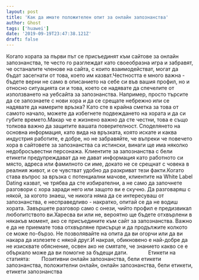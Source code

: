 ```yaml
---
layout: post
title: 'Как да имате положителен опит за онлайн запознанства'
author: Ghost
tags: ['huawei']
date: '2019-09-19T23:47:38.121Z'
draft: false
---
```


Когато хората за първи път се присъединят към сайтове за онлайн запознанства, те често го разглеждат като своеобразна игра и забравят, че останалите членове на сайта, с които взаимодействат, могат да бъдат засегнати от това, което им казват.Честността е много важна - бъдете верни не само в описанието на себе си във вашия профил, но и относно ситуацията си и това, което се надявате да спечелите от използването на уебсайта за запознанства. Например, просто търсите да се запознаете с нови хора и да се срещате небрежно или се надявате да намерите връзка? Като сте в крайна сметка за това от самото начало, можете да избегнете подвеждането на хората и да си губите времето.Макар че е жизнено важно да сте честни, това е също толкова важно да защитите вашата поверителност. Споделянето на основна информация, като вида на връзката, която искате и каква индустрия работите, е добре, но не забравяйте, че въпреки че повечето хора в сайтовете за запознанства са истински, винаги ще има няколко недобросъвестни персонажа. Клиентите за запознанства с бели етикети предупреждават да не дават информация като работното си място, адреса или фамилното си име, докато не се срещнат с човека в реалния живот, и се чувстват удобно да разкриват тези факти.Когато става въпрос за връзка с потенциални мачове, клиентите на White Label Dating казват, че трябва да сте избирателни, а не само да започнете разговори с хора заради него или защото ви е скучно. Да разговаряш с някой, за когото знаеш, че никога няма да се интересуваш от запознанства, е несправедливо - накратко, опитай се да не водиш хората. Завършете разговор само с онези, чийто профил е предизвикал любопитството ви.Харесва ви или не, вероятно ще бъдете отхвърлени в някакъв момент, ако се присъедините към сайт за запознанства. Важно е да не приемате това отхвърляне присърце и да продължите колкото се може по-бързо. Не позволявайте на опита да ви огорчи или да ви накара да излезете с някой друг.И накрая, обикновено е най-добре да не изисквате обяснение, освен ако не смятате, че знанието какво се е объркало може да ви помогне за бъдещи дати.              Етикети на статията:        Позитивни онлайн запознанства, бели етикети запознанства, положителни онлайн, онлайн запознанства, бели етикети, етикети запознанства
